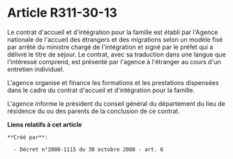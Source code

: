# Article R311-30-13

Le contrat d'accueil et d'intégration pour la famille est établi par l'Agence nationale de l'accueil des étrangers et des
migrations selon un modèle fixé par arrêté du ministre chargé de l'intégration et signé par le préfet qui a délivré le titre
de séjour. Le contrat, avec sa traduction dans une langue que l'intéressé comprend, est présenté par l'agence à l'étranger au
cours d'un entretien individuel. 

L'agence organise et finance les formations et les prestations dispensées dans le cadre du contrat d'accueil et d'intégration
pour la famille. 

L'agence informe le président du conseil général du département du lieu de résidence du ou des parents de la conclusion de ce
contrat.

**Liens relatifs à cet article**

	**Créé par**:

	  - Décret n°2008-1115 du 30 octobre 2008 - art. 6
